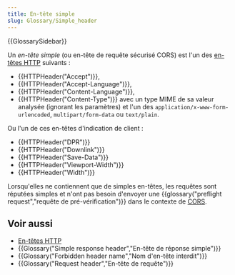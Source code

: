 ```yaml
---
title: En-tête simple
slug: Glossary/Simple_header
---
```


{{GlossarySidebar}}

Un _en-tête simple_ (ou en-tête de requête sécurisé CORS) est l'un des [en-têtes HTTP](/fr/docs/HTTP/Headers) suivants :

- {{HTTPHeader("Accept")}},
- {{HTTPHeader("Accept-Language")}},
- {{HTTPHeader("Content-Language")}},
- {{HTTPHeader("Content-Type")}} avec un type MIME de sa valeur analysée (ignorant les paramètres) et l'un des `application/x-www-form-urlencoded`, `multipart/form-data` ou `text/plain`.

Ou l'un de ces en-têtes d'indication de client :

- {{HTTPHeader("DPR")}}
- {{HTTPHeader("Downlink")}}
- {{HTTPHeader("Save-Data")}}
- {{HTTPHeader("Viewport-Width")}}
- {{HTTPHeader("Width")}}

Lorsqu'elles ne contiennent que de simples en-têtes, les requêtes sont réputées simples et n'ont pas besoin d'envoyer une {{glossary("preflight request","requête de pré-vérification")}} dans le contexte de [CORS](/fr/docs/Glossaire/CORS).

## Voir aussi

- [En-têtes HTTP](/fr/docs/HTTP/Headers)
- {{Glossary("Simple response header","En-tête de réponse simple")}}
- {{Glossary("Forbidden header name","Nom d'en-tête interdit")}}
- {{Glossary("Request header","En-tête de requête")}}
